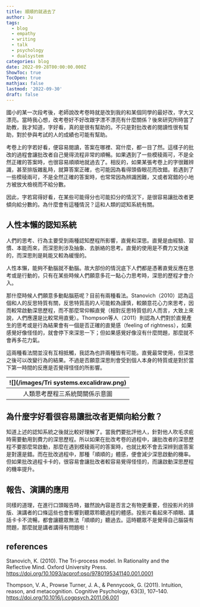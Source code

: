 ```yaml
---
title: 順順的就過去了
author: Ju
tags:
  - blog
  - empathy
  - writing
  - talk
  - psychology
  - dualsystem
categories: blog
date: 2022-09-28T00:00:00.000Z
ShowToc: true
TocOpen: true
mathjax: false
lastmod: '2022-09-30'
draft: false
---
```


國小的某一次段考後，老師說改考卷時就是改到我的和某個同學的最好改，字大又漂亮。當時我心想，改考卷好不好改跟字漂不漂亮有什麼關係？後來研究所時當了助教，我才知道，字好看，真的是很有幫助的。不只是對批改者的閱讀性很有幫助，對於參與考試的人的成績也可能有幫助。

考卷上的字若好看，便容易閱讀，答案在哪裡、寫什麼，都一目了然。這樣子的批改的過程會讓批改者自己覺得流程非常的順暢。如果遇到了一些模稜兩可，不是全然正確的答案時，也很容易順順地就過去了。相反的，如果某張考卷上的字很難辨識，甚至排版雜亂時，就算答案正確，也可能因為看得頭昏眼花而改錯。若遇到了一些模稜兩可，不是全然正確的答案時，也常常因為辨識困難，又或者寫錯的小地方被放大檢視而不給分數。

因此，字若寫得好看，在某些可能得分也可能扣分的情況下，是很容易讓批改者更傾向給分數的。為什麼會有這種情況？這和人類的認知系統有關。

## 人性本懶的認知系統

人們的思考、行為主要受到兩種認知歷程所影響，直覺和深思。直覺是由經驗、習慣、本能而來，而深思則涉及抽象、去脈絡的思考。直覺的使用是不費力又快速的，而深思則是耗能又較為緩慢的。

人性本懶，能夠不動腦就不動腦。故大部份的情況底下人們都是憑著直覺反應在思考或是行動的，只有在某些時候人們願意多花一點心力思考時，深思的歷程才會介入。

那什麼時候人們願意多動點腦筋呢？目前有兩種看法。Stanovich（2010）認為這個和人的反思特質有關，反思特質高的人可能較為謹慎，較願意花心力來思考，因而較常啟動深思歷程，而不那麼常仰賴直覺（相對反思特質低的人而言，大致上來說，人們應還是比較常用直覺）。Thompson等人（2011）則認為人們對於直覺產生的思考或是行為結果會有一個是否正確的直覺感（feeling of rightness），如果感覺好像怪怪的，就會停下來深思一下；但如果感覺好像沒有什麼問題，那麼就不會再多花力氣。

這兩種看法間並沒有互相抵觸，我認為也許兩種皆有可能。直覺最常使用，但深思之後可以改變行為的結果。不過是否願意深思則會受到個人本身的特質或是對於當下第一時間的反應是否覺得怪怪的所影響。

| ![](/images/Tri systems.excalidraw.png) |
| :-------------------------: |
|       人類思考歷程三系統間關係示意圖       |

## 為什麼字好看很容易讓批改者更傾向給分數？

知道上述的認知系統之後就比較好理解了。當我們要批評他人，針對他人吹毛求疪時需要動用到費力的深思歷程。所以如果在批改考卷的過程中，讓批改者的深思歷程不要那麼常啟動，那麼在遇到模稜兩可的答案時，也就比較不會去深辨到底答案是對還是錯。而在批改過程中，那種「順順的」體感，便會減少深思啟動的機率。但如果批改過程卡卡的，很容易會讓批改者較容易覺得怪怪的，而讓啟動深思歷程的機率提升。

## 報告、演講的應用

同樣的道理，在進行口頭報告時，雖然說內容是否言之有物更重要，但投影片的排版、演講者的口條這些也會影響到聽眾聆聽過程的體感。投影片看起來不順眼、講話卡卡不流暢，都會讓聽眾無法「順順的」聽過去。這時聽眾不是覺得自己腦袋有問題，那麼就是講者講得有問題啦！

## references

Stanovich, K. (2010). The Tri-process model. In Rationality and the Reflective Mind. Oxford University Press. <https://doi.org/10.1093/acprof:oso/9780195341140.001.0001>

Thompson, V. A., Prowse Turner, J. A., & Pennycook, G. (2011). Intuition, reason, and metacognition. Cognitive Psychology, 63(3), 107–140. <https://doi.org/10.1016/j.cogpsych.2011.06.001>
